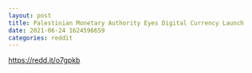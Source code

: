 ```yaml
--- 
layout: post 
title: Palestinian Monetary Authority Eyes Digital Currency Launch 
date: 2021-06-24 1624596659 
categories: reddit 
--- 
```

https://redd.it/o7gpkb